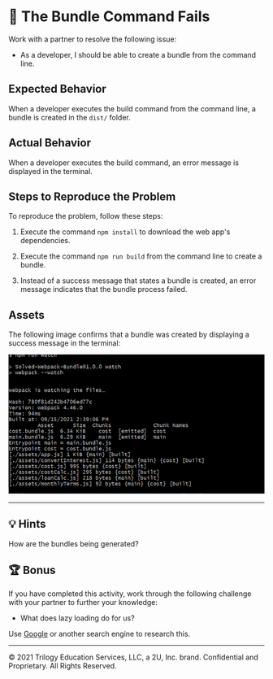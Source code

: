 # 🐛 The Bundle Command Fails

Work with a partner to resolve the following issue:

* As a developer, I should be able to create a bundle from the command line.

## Expected Behavior

When a developer executes the build command from the command line, a bundle is created in the `dist/` folder.

## Actual Behavior

When a developer executes the build command, an error message is displayed in the terminal.

## Steps to Reproduce the Problem

To reproduce the problem, follow these steps:

1. Execute the command `npm install` to download the web app's dependencies.

2. Execute the command `npm run build` from the command line to create a bundle.

3. Instead of a success message that states a bundle is created, an error message indicates that the bundle process failed.

## Assets

The following image confirms that a bundle was created by displaying a success message in the terminal:

![Command line successfully compiling our web application.](./Assets/chunks.png)

---

## 💡 Hints

How are the bundles being generated?

## 🏆 Bonus

If you have completed this activity, work through the following challenge with your partner to further your knowledge:

* What does lazy loading do for us?

Use [Google](https://www.google.com) or another search engine to research this.

---
© 2021 Trilogy Education Services, LLC, a 2U, Inc. brand. Confidential and Proprietary. All Rights Reserved.
